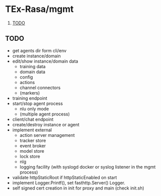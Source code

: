 # TEx-Rasa/mgmt

1. [TODO](#todo)

## TODO

* get agents dir form cli/env
* create instance/domain
* edit/show instance/domain data
  * training data
  * domain data
  * config
  * actions
  * channel connectors
  * (markers)
* training endpoint
* start/stop agent process
  * nlu only mode
  * (multiple agent process)
* client/chat endpoint
* create/destroy instance or agent
* implement external
  * action server management
  * tracker store
  * event broker
  * model store
  * lock store
  * nlg
  * logging facility (with syslogd docker or syslog listener in the mgmt process)
* validate httpStaticRoot if httpStaticEnabled on start
* implement Logger.Printf(), set fasthttp.Server() Logger.
* self signed cert creation in init for proxy and main (check init.sh)
